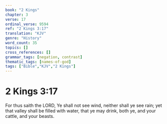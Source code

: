 ```yaml
---
book: "2 Kings"
chapter: 3
verse: 17
ordinal_verse: 9594
ref: "2 Kings 3:17"
translation: "KJV"
genre: "History"
word_count: 35
topics: []
cross_references: []
grammar_tags: [negation, contrast]
thematic_tags: [names-of-god]
tags: ["Bible","KJV","2 Kings"]
---
```


# 2 Kings 3:17

For thus saith the LORD, Ye shall not see wind, neither shall ye see rain; yet that valley shall be filled with water, that ye may drink, both ye, and your cattle, and your beasts.
